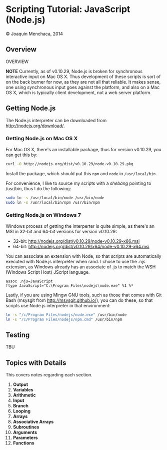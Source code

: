 # Scripting Tutorial: JavaScript (Node.js)

© Joaquin Menchaca, 2014

## Overview

OVERVIEW

**NOTE** Currently, as of v0.10.29, Node.js is broken for synchronous interactive input on Mac OS X. Thus development of these scripts is sort of on the back burner for now, as they are not all that reliable.  It makes sense, one using synchronous input goes against the platform, and also on a Mac OS X, which is typically client development, not a web server platform.

## Getting Node.js

The Node.js interpreter can be downloaded from http://nodejs.org/download/.  

### Getting Node.js on Mac OS X

For Mac OS X, there's an installable package, thus for version v0.10.29, you can get this by:

```bash
curl -O http://nodejs.org/dist/v0.10.29/node-v0.10.29.pkg
```

Install the package, which should put this ```npm``` and ```node``` in ```/usr/local/bin```.  

For convenience, I like to source my scripts with a *shebang* pointing to /usr/bin, thus I do the following:

```bash
sudo ln -s /usr/local/bin/node /usr/bin/node
sudo ln -s /usr/local/bin/npm /usr/bin/npm
```

### Getting Node.js on Windows 7

Windows process of getting the interperter is quite simple, as there's an MSI in 32-bit and 64-bit versions for version v0.10.29:

* 32-bit: http://nodejs.org/dist/v0.10.29/node-v0.10.29-x86.msi
* 64-bit: http://nodejs.org/dist/v0.10.29/x64/node-v0.10.29-x64.msi

You can associate an extension with Node, so that scripts are automatically executed with Node.js interpreter when rand.  I chose to use the .njs extension, as Windows already has an associate of .js to match the WSH (Windows Script Host) JScript language.

```batch
assoc .njs=JavaScript
ftype JavaScript="C:\Program Files\nodejs\node.exe" %1 %*
```

Lastly, if you are using Mingw GNU tools, such as those that comes with Git Bash (msysgit from http://msysgit.github.io/), you can do these, so that scripts use Node.js interpreter in that environment:

```bash
ln -s "/c/Program Files/nodejs/node.exe" /usr/bin/node
ln -s "/c/Program Files/nodejs/npm.cmd" /usr/bin/npm
````



## Testing

TBU

## Topics with Details

This covers notes regarding each section.

1. **Output**
2. **Variables**
3. **Arithmetic**
4. **Input**
5. **Branch**
6. **Looping**
7. **Arrays**
8. **Associative Arrays**
9. **Subroutines**
10. **Arguments**
11. **Parameters**
12. **Functions**
